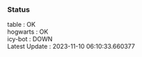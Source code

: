 ### Status


table : OK  
hogwarts : OK  
icy-bot : DOWN  
Latest Update : 2023-11-10 06:10:33.660377
